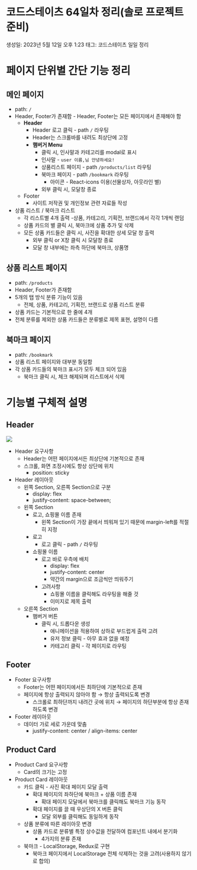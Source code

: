 # 코드스테이츠 64일차 정리(솔로 프로젝트 준비)

생성일: 2023년 5월 12일 오후 1:23
태그: 코드스테이츠 일일 정리

# 페이지 단위별 간단 기능 정리

## 메인 페이지

- path: `/`
- Header, Footer가 존재함 - Header, Footer는 모든 페이지에서 존재해야 함
    - **Header**
        - Header 로고 클릭 - path `/` 라우팅
        - Header는 스크롤바를 내려도 최상단에 고정
        - **햄버거 Menu**
            - 클릭 시, 인사말과 카테고리를 modal로 표시
            - 인사말 - `user 이름,님 안녕하세요!`
            - 상품리스트 페이지 - path `/products/list` 라우팅
            - 북마크 페이지 - path `/bookmark` 라우팅
                - 아이콘 - React-icons 이용(선물상자, 아웃라인 별)
            - 외부 클릭 시, 모달창 종료
    - Footer
        - 사이트 저작권 및 개인정보 관련 자료들 작성
- 상품 리스트 / 북마크 리스트
    - 각 리스트별 4개 출력 -상품, 카테고리, 기획전, 브랜드에서 각각 1개씩 랜덤
    - 상품 카드의 별 클릭 시, 북마크에 상품 추가 및 삭제
    - 모든 상품 카드들은 클릭 시, 사진을 확대한 상세 모달 창 출력
        - 외부 클릭 or X창 클릭 시 모달창 종료
        - 모달 창 내부에는 좌측 하단에 북마크, 상품명

## 상품 리스트 페이지

- path: `/products`
- Header, Footer가 존재함
- 5개의 탭 방식 분류 기능이 있음
    - 전체, 상품, 카테고리, 기획전, 브랜드로 상품 리스트 분류
- 상품 카드는 기본적으로 한 줄에 4개
- 전체 분류를 제외한 상품 카드들은 분류별로 제목 표현, 설명이 다름

## 북마크 페이지

- path: `/bookmark`
- 상품 리스트 페이지와 대부분 동일함
- 각 상품 카드들의 북마크 표시가 모두 체크 되어 있음
    - 북마크 클릭 시, 체크 해제되며 리스트에서 삭제

# 기능별 구체적 설명

## Header
![](https://velog.velcdn.com/images/player1552/post/3f47eec6-e1f9-480d-94ad-5ebadd7e8351/image.png)


- Header 요구사항
    - Header는 어떤 페이지에서든 최상단에 기본적으로 존재
    - 스크롤, 화면 조정시에도 항상 상단에 위치
        - position: sticky
- Header 레이아웃
    - 왼쪽 Section, 오른쪽 Section으로 구분
        - display: flex
        - justify-content: space-between;
    - 왼쪽 Section
        - 로고, 쇼핑몰 이름 존재
            - 왼쪽 Section이 가장 끝에서 띄워져 있기 때문에 margin-left를 적절히 지정
        - 로고
            - 로고 클릭 - path `/` 라우팅
        - 쇼핑몰 이름
            - 로고 바로 우측에 배치
                - display: flex
                - justify-content: center
                - 약간의 margin으로 조금씩만 띄워주기
            - 고려사항
                - 쇼핑몰 이름을 클릭해도 라우팅을 해줄 것
                - 이미지로 제목 출력
    - 오른쪽 Section
        - 햄버거 버튼
            - 클릭 시, 드롭다운 생성
                - 애니메이션을 적용하여 상하로 부드럽게 출력 고려
                - 유저 정보 클릭 - 아무 효과 없을 예정
                - 카테고리 클릭 - 각 페이지로 라우팅

## Footer

- Footer 요구사항
    - Footer는 어떤 페이지에서든 최하단에 기본적으로 존재
    - 페이지에 항상 출력되지 않아야 함 → 항상 출력되도록 변경
        - 스크롤로 최하단까지 내려간 곳에 위치 → 페이지의 하단부분에 항상 존재하도록 변경
- Footer 레이아웃
    - 데이터 가로 세로 가운데 맞춤
        - justify-content: center / align-items: center

## Product Card

- Product Card 요구사항
    - Card의 크기는 고정
- Product Card 레이아웃
    - 카드 클릭 - 사진 확대 페이지 모달 출력
        - 확대 페이지의 좌하단에 북마크 + 상품 이름 존재
            - 확대 페이지 모달에서 북마크를 클릭해도 북마크 기능 동작
        - 확대 페이지를 끌 때 우상단의 X 버튼 클릭
            - 모달 외부를 클릭해도 동일하게 동작
    - 상품 분류에 따른 레이아웃 변경
        - 상품 카드로 분류별 특정 상수값을 전달하여 컴포넌트 내에서 분기화
            - 4가지의 분류 존재
    - 북마크 - LocalStorage, Redux로 구현
        - 북마크 페이지에서 LocalStorage 전체 삭제하는 것을 고려(사용하지 않기로 합의)